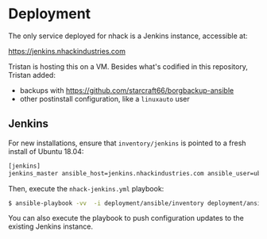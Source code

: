 # Deployment

The only service deployed for nhack is a Jenkins instance, accessible at:

https://jenkins.nhackindustries.com

Tristan is hosting this on a VM. Besides what's codified in this repository, Tristan added:

* backups with https://github.com/starcraft66/borgbackup-ansible
* other postinstall configuration, like a `linuxauto` user

## Jenkins 

For new installations, ensure that `inventory/jenkins` is pointed to a fresh install of Ubuntu 18.04:

```bash
[jenkins]
jenkins_master ansible_host=jenkins.nhackindustries.com ansible_user=ubuntu
```

Then, execute the `nhack-jenkins.yml` playbook:

```bash
$ ansible-playbook -vv  -i deployment/ansible/inventory deployment/ansible/nhack-jenkins.yml
```

You can also execute the playbook to push configuration updates to the existing Jenkins instance.
